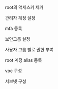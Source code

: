 

root의 액세스키 제거 

관리자 계정 설정

mfa 등록

보안그룹 설정

사용자 그룹 별로 권한 부여

root 계정 alias 등록

vpc 구성

서브넷 구성





